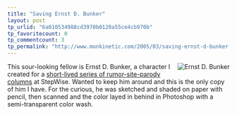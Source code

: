 ```yaml
---
title: "Saving Ernst D. Bunker"
layout: post
tp_urlid: "6a010534988cd3970b0120a55ce4cb970b"
tp_favoritecount: 0
tp_commentcount: 3
tp_permalink: "http://www.monkinetic.com/2005/03/saving-ernst-d-bunker.html"
---
```

<img alt="Ernst D. Bunker" class="at-xid-6a010534988cd3970b0120a55ce4d1970b" src="http://steveivy.typepad.com/.a/6a010534988cd3970b0120a55ce4d1970b-pi" style="float:right; padding-left: 7px; padding-bottom: 4px;" />
This sour-looking fellow is Ernst D. Bunker, a character I created for a <a href="http://www.stepwise.com/Articles/DBunker/Jan29-1998.html">short-lived series of rumor-site-parody columns</a> at StepWise. Wanted to keep him around and this is the only copy of him I have. For the curious, he was sketched and shaded on paper with pencil, then scanned and the color layed in behind in Photoshop with a semi-transparent color wash.
